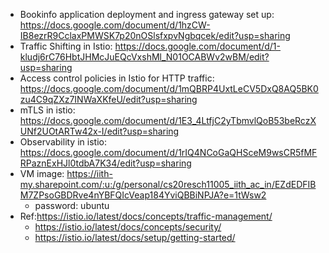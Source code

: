 <!-- ## - Istio download and installation: https://docs.google.com/document/d/18QlERu9pHdfSTC4wzbPnPNOoOKwi5_MGAGEPpKwnyxk/edit?usp=sharing  -->

- Bookinfo application deployment and ingress gateway set up: https://docs.google.com/document/d/1hzCW-IB8ezrR9CclaxPMWSK7p20nOSlsfxpvNgbqcek/edit?usp=sharing
- Traffic Shifting in Istio: https://docs.google.com/document/d/1-kludj6rC76HbtJHMcJuEQcVxshMl_N01OCABWv2wBM/edit?usp=sharing
- Access control policies in Istio for HTTP traffic: https://docs.google.com/document/d/1mQBRP4UxtLeCV5DxQ8AQ5BK0zu4C9qZXz7INWaXKfeU/edit?usp=sharing
- mTLS in istio: https://docs.google.com/document/d/1E3_4LtfjC2yTbmvlQoB53beRczXUNf2UOtARTw42x-I/edit?usp=sharing
- Observability in istio: https://docs.google.com/document/d/1rIQ4NCoGaQHSceM9wsCR5fMFRPaznExHJl0tdbA7K34/edit?usp=sharing
- VM image: https://iith-my.sharepoint.com/:u:/g/personal/cs20resch11005_iith_ac_in/EZdEDFIBM7ZPsoGBDRve4nYBFQIcVeap184YviQBBiNPJA?e=1tWsw2
  - password: ubuntu
- Ref:https://istio.io/latest/docs/concepts/traffic-management/
  - https://istio.io/latest/docs/concepts/security/
  - https://istio.io/latest/docs/setup/getting-started/
	
